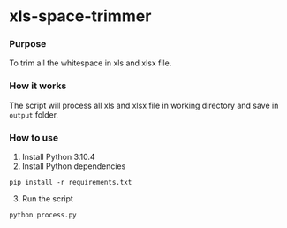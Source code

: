 # xls-space-trimmer

### Purpose
To trim all the whitespace in xls and xlsx file.

### How it works
The script will process all xls and xlsx file in working directory and save in `output` folder.

### How to use
1. Install Python 3.10.4
2. Install Python dependencies
```
pip install -r requirements.txt
```
3. Run the script
```
python process.py
```
